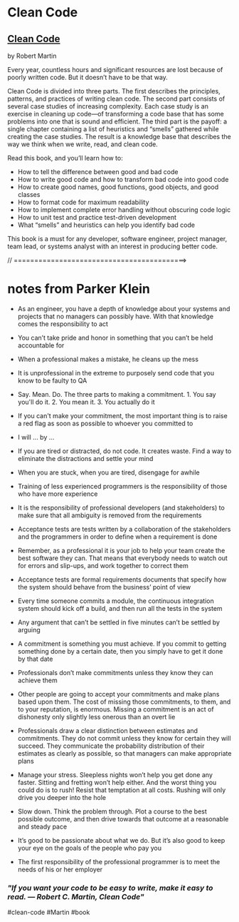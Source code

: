 # Clean Code
## [Clean Code](https://www.amazon.com/Clean-Code-Handbook-Software-Craftsmanship/dp/0132350882)

by Robert Martin

Every year, countless hours and significant resources are lost because of poorly written code. But it doesn’t have to be that way.

Clean Code is divided into three parts. The first describes the principles, patterns, and practices of writing clean code. The second part consists of several case studies of increasing complexity. Each case study is an exercise in cleaning up code―of transforming a code base that has some problems into one that is sound and efficient. The third part is the payoff: a single chapter containing a list of heuristics and “smells” gathered while creating the case studies. The result is a knowledge base that describes the way we think when we write, read, and clean code.

Read this book, and you’ll learn how to:

-   How to tell the difference between good and bad code
-   How to write good code and how to transform bad code into good code
-   How to create good names, good functions, good objects, and good classes
-   How to format code for maximum readability
-   How to implement complete error handling without obscuring code logic
-   How to unit test and practice test-driven development
-   What “smells” and heuristics can help you identify bad code

This book is a must for any developer, software engineer, project manager, team lead, or systems analyst with an interest in producing better code.

// ==========================================>

# notes from Parker Klein
-   As an engineer, you have a depth of knowledge about your systems and projects that no managers can possibly have. With that knowledge comes the responsibility to act
    
-   You can’t take pride and honor in something that you can’t be held accountable for
    
-   When a professional makes a mistake, he cleans up the mess
    
-   It is unprofessional in the extreme to purposely send code that you know to be faulty to QA
    
-   Say. Mean. Do. The three parts to making a commitment. 1. You say you'll do it. 2. You mean it. 3. You actually do it
    
-   If you can't make your commitment, the most important thing is to raise a red flag as soon as possible to whoever you committed to
    
-   I will ... by ...
    
-   If you are tired or distracted, do not code. It creates waste. Find a way to eliminate the distractions and settle your mind
    
-   When you are stuck, when you are tired, disengage for awhile
    
-   Training of less experienced programmers is the responsibility of those who have more experience
    
-   It is the responsibility of professional developers (and stakeholders) to make sure that all ambiguity is removed from the requirements
    
-   Acceptance tests are tests written by a collaboration of the stakeholders and the programmers in order to define when a requirement is done
    
-   Remember, as a professional it is your job to help your team create the best software they can. That means that everybody needs to watch out for errors and slip-ups, and work together to correct them
    
-   Acceptance tests are formal requirements documents that specify how the system should behave from the business’ point of view
    
-   Every time someone commits a module, the continuous integration system should kick off a build, and then run all the tests in the system
    
-   Any argument that can’t be settled in five minutes can’t be settled by arguing
    
-   A commitment is something you must achieve. If you commit to getting something done by a certain date, then you simply have to get it done by that date
    
-   Professionals don’t make commitments unless they know they can achieve them
    
-   Other people are going to accept your commitments and make plans based upon them. The cost of missing those commitments, to them, and to your reputation, is enormous. Missing a commitment is an act of dishonesty only slightly less onerous than an overt lie
    
-   Professionals draw a clear distinction between estimates and commitments. They do not commit unless they know for certain they will succeed. They communicate the probability distribution of their estimates as clearly as possible, so that managers can make appropriate plans
    
-   Manage your stress. Sleepless nights won’t help you get done any faster. Sitting and fretting won’t help either. And the worst thing you could do is to rush! Resist that temptation at all costs. Rushing will only drive you deeper into the hole
    
-   Slow down. Think the problem through. Plot a course to the best possible outcome, and then drive towards that outcome at a reasonable and steady pace
    
-   It’s good to be passionate about what we do. But it’s also good to keep your eye on the goals of the people who pay you
    
-   The first responsibility of the professional programmer is to meet the needs of his or her employer

### _"If you want your code to be easy to write, make it easy to read. — Robert C. Martin, Clean Code"_

#clean-code
#Martin
#book 

